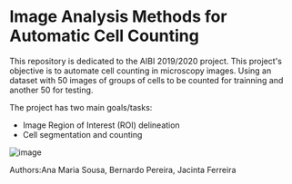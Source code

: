# Image Analysis Methods for Automatic Cell Counting
This repository is dedicated to the AIBI 2019/2020 project. This project's objective is to automate cell counting in microscopy images. Using an dataset with 50 images of groups of cells to be counted for trainning and another 50 for testing.


The project has two main goals/tasks:

- Image Region of Interest (ROI) delineation
- Cell segmentation and counting
  
![image](https://github.com/AMfeta99/Automated-Cell-Counting_FEUP_AIBI/assets/74252797/bbe85430-7446-4ead-a402-8323d0b0f95f)


   
Authors:Ana Maria Sousa, Bernardo Pereira, Jacinta Ferreira
